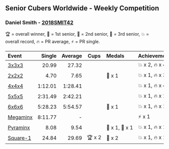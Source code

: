 ## Senior Cubers Worldwide - Weekly Competition
### Daniel Smith - [2018SMIT42](https://www.worldcubeassociation.org/persons/2018SMIT42)

🏆 = overall winner, 🥇 = 1st senior, 🥈 = 2nd senior, 🥉 = 3rd senior, 💥 = overall record, 🔥 = PR average, ⚡ = PR single.

| Event | Single | Average | Cups | Medals | Achievements|
| :-- | --: | --: | :--: | :-- | :-- |
| [3x3x3](daniel_smith/333.md) | 20.99 | 27.32 |  |  | <span style="white-space: nowrap">💥 x 2, 🔥 x 4, ⚡ x 8</span> |
| [2x2x2](daniel_smith/222.md) | 4.70 | 7.65 |  | <span style="white-space: nowrap">🥉 x 1</span> | <span style="white-space: nowrap">💥 x 1, 🔥 x 3, ⚡ x 4</span> |
| [4x4x4](daniel_smith/444.md) | 1:12.01 | 1:28.41 |  |  | <span style="white-space: nowrap">💥 x 1, 🔥 x 4, ⚡ x 5</span> |
| [5x5x5](daniel_smith/555.md) | 2:31.49 | 2:42.21 |  |  | <span style="white-space: nowrap">💥 x 1, 🔥 x 1, ⚡ x 1</span> |
| [6x6x6](daniel_smith/666.md) | 5:28.23 | 5:54.57 |  | <span style="white-space: nowrap">🥈 x 1</span> | <span style="white-space: nowrap">💥 x 1, 🔥 x 1, ⚡ x 1</span> |
| [Megaminx](daniel_smith/minx.md) | 8:11.77 | - |  |  | <span style="white-space: nowrap">⚡ x 1</span> |
| [Pyraminx](daniel_smith/pyram.md) | 8.08 | 9.54 |  | <span style="white-space: nowrap">🥈 x 1, 🥉 x 1</span> | <span style="white-space: nowrap">💥 x 1, 🔥 x 1, ⚡ x 1</span> |
| [<span style="white-space: nowrap">Square-1</span>](daniel_smith/sq1.md) | 24.84 | 29.69 | <span style="white-space: nowrap">🏆 x 2</span> | <span style="white-space: nowrap">🥇 x 2</span> | <span style="white-space: nowrap">💥 x 1, 🔥 x 1, ⚡ x 1</span> |

<!-- Global site tag (gtag.js) - Google Analytics -->
<script async src="https://www.googletagmanager.com/gtag/js?id=UA-86348435-3"></script>
<script>window.dataLayer = window.dataLayer || []; function gtag() {dataLayer.push(arguments);} gtag('js', new Date()); gtag('config', 'UA-86348435-3');</script>

